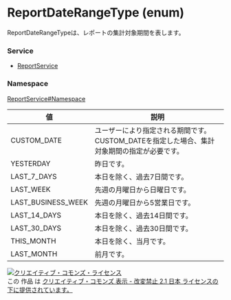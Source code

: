 # ReportDateRangeType (enum)
ReportDateRangeTypeは、レポートの集計対象期間を表します。
### Service
+ [ReportService](../../services/ReportService.md)

### Namespace
[ReportService#Namespace](../../services/ReportService.md#namespace)

| 値 | 説明 |
|---|---|
| CUSTOM_DATE| ユーザーにより指定される期間です。CUSTOM_DATEを指定した場合、集計対象期間の指定が必要です。 |
| YESTERDAY| 昨日です。 |
| LAST_7_DAYS| 本日を除く、過去7日間です。 |
| LAST_WEEK| 先週の月曜日から日曜日です。 |
| LAST_BUSINESS_WEEK| 先週の月曜日から5営業日です。 |
| LAST_14_DAYS| 本日を除く、過去14日間です。 |
| LAST_30_DAYS| 本日を除く、過去30日間です。 |
| THIS_MONTH| 本日を除く、当月です。 |
| LAST_MONTH| 前月です。 |

<a rel="license" href="http://creativecommons.org/licenses/by-nd/2.1/jp/"><img alt="クリエイティブ・コモンズ・ライセンス" style="border-width:0" src="https://i.creativecommons.org/l/by-nd/2.1/jp/88x31.png" /></a><br />この 作品 は <a rel="license" href="http://creativecommons.org/licenses/by-nd/2.1/jp/">クリエイティブ・コモンズ 表示 - 改変禁止 2.1 日本 ライセンスの下に提供されています。</a>
